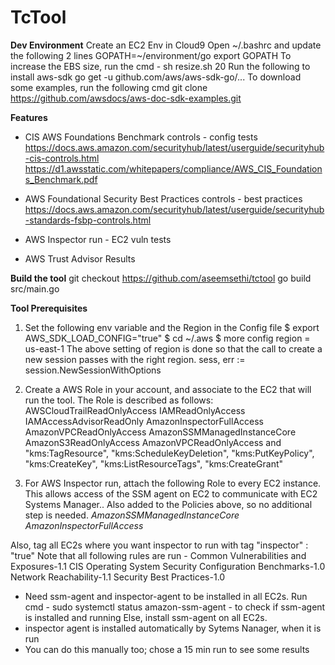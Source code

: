 # TcTool

**Dev Environment**
Create an EC2 Env in Cloud9
Open ~/.bashrc and update the following 2 lines
    GOPATH=~/environment/go
    export GOPATH
To increase the EBS size, run the cmd - sh resize.sh 20
Run the following to install aws-sdk
    go get -u github.com/aws/aws-sdk-go/...
To download some examples, run the following cmd
    git clone https://github.com/awsdocs/aws-doc-sdk-examples.git

**Features**
- CIS AWS Foundations Benchmark controls - config tests
https://docs.aws.amazon.com/securityhub/latest/userguide/securityhub-cis-controls.html
https://d1.awsstatic.com/whitepapers/compliance/AWS_CIS_Foundations_Benchmark.pdf

- AWS Foundational Security Best Practices controls - best practices
https://docs.aws.amazon.com/securityhub/latest/userguide/securityhub-standards-fsbp-controls.html

- AWS Inspector run - EC2 vuln tests

- AWS Trust Advisor Results

**Build the tool**
git checkout https://github.com/aseemsethi/tctool
go build src/main.go

**Tool Prerequisites**
1) Set the following env variable and the Region in the Config file
$ export AWS_SDK_LOAD_CONFIG="true"
$ cd ~/.aws 
$ more config 
region = us-east-1
The above setting of region is done so that the call to create a new session passes with the right region.
sess, err := session.NewSessionWithOptions

2) Create a AWS Role in your account, and associate to the EC2 that will run the tool.
The Role is described as follows:
                AWSCloudTrailReadOnlyAccess
                IAMReadOnlyAccess
                IAMAccessAdvisorReadOnly
                AmazonInspectorFullAccess
                AmazonVPCReadOnlyAccess
                AmazonSSMManagedInstanceCore
                AmazonS3ReadOnlyAccess
                AmazonVPCReadOnlyAccess
and
                "kms:TagResource",
                "kms:ScheduleKeyDeletion",
                "kms:PutKeyPolicy",
                "kms:CreateKey",
                "kms:ListResourceTags",
                "kms:CreateGrant"
    
3) For AWS Inspector run, attach the following Role to every EC2 instance. This
allows access of the SSM agent on EC2 to communicate with EC2 Systems Manager..
Also added to the Policies above, so no additional step is needed.
_AmazonSSMManagedInstanceCore_
_AmazonInspectorFullAccess_

Also, tag all EC2s where you want inspector to run with tag "inspector" : "true"
Note that all following rules are run - 
Common Vulnerabilities and Exposures-1.1
CIS Operating System Security Configuration Benchmarks-1.0
Network Reachability-1.1
Security Best Practices-1.0

- Need ssm-agent and inspector-agent to be installed in all EC2s.
Run cmd - sudo systemctl status amazon-ssm-agent - to check if ssm-agent is installed and running
Else, install ssm-agent on all EC2s.
- inspector agent is installed automatically by Sytems Nanager, when it is run
- You can do this manually too; chose a 15 min run to see some results

